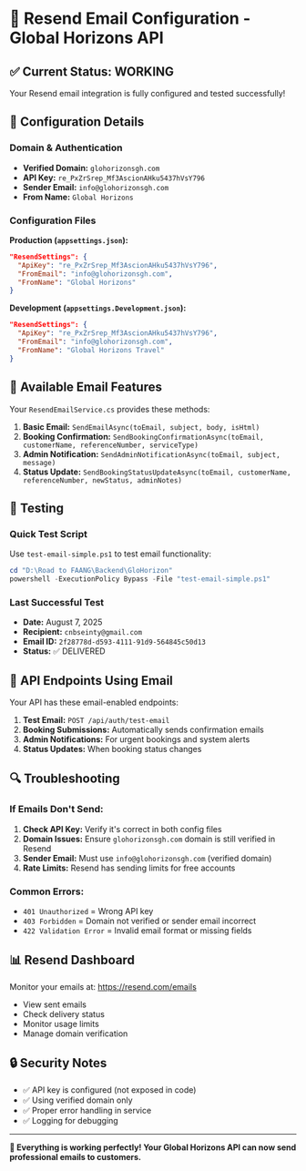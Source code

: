 # 📧 Resend Email Configuration - Global Horizons API

## ✅ Current Status: WORKING

Your Resend email integration is fully configured and tested successfully\!

## 🔧 Configuration Details

### Domain & Authentication
- **Verified Domain:** `glohorizonsgh.com`
- **API Key:** `re_PxZrSrep_Mf3AscionAHku5437hVsY796`
- **Sender Email:** `info@glohorizonsgh.com`
- **From Name:** `Global Horizons`

### Configuration Files

**Production (`appsettings.json`):**
```json
"ResendSettings": {
  "ApiKey": "re_PxZrSrep_Mf3AscionAHku5437hVsY796",
  "FromEmail": "info@glohorizonsgh.com",
  "FromName": "Global Horizons"
}
```

**Development (`appsettings.Development.json`):**
```json
"ResendSettings": {
  "ApiKey": "re_PxZrSrep_Mf3AscionAHku5437hVsY796",
  "FromEmail": "info@glohorizonsgh.com",
  "FromName": "Global Horizons Travel"
}
```

## 🚀 Available Email Features

Your `ResendEmailService.cs` provides these methods:

1. **Basic Email:** `SendEmailAsync(toEmail, subject, body, isHtml)`
2. **Booking Confirmation:** `SendBookingConfirmationAsync(toEmail, customerName, referenceNumber, serviceType)`
3. **Admin Notification:** `SendAdminNotificationAsync(toEmail, subject, message)`
4. **Status Update:** `SendBookingStatusUpdateAsync(toEmail, customerName, referenceNumber, newStatus, adminNotes)`

## 🧪 Testing

### Quick Test Script
Use `test-email-simple.ps1` to test email functionality:

```powershell
cd "D:\Road to FAANG\Backend\GloHorizon"
powershell -ExecutionPolicy Bypass -File "test-email-simple.ps1"
```

### Last Successful Test
- **Date:** August 7, 2025
- **Recipient:** `cnbseinty@gmail.com`
- **Email ID:** `2f28778d-d593-4111-91d9-564845c50d13`
- **Status:** ✅ DELIVERED

## 📝 API Endpoints Using Email

Your API has these email-enabled endpoints:

1. **Test Email:** `POST /api/auth/test-email`
2. **Booking Submissions:** Automatically sends confirmation emails
3. **Admin Notifications:** For urgent bookings and system alerts
4. **Status Updates:** When booking status changes

## 🔍 Troubleshooting

### If Emails Don't Send:

1. **Check API Key:** Verify it's correct in both config files
2. **Domain Issues:** Ensure `glohorizonsgh.com` domain is still verified in Resend
3. **Sender Email:** Must use `info@glohorizonsgh.com` (verified domain)
4. **Rate Limits:** Resend has sending limits for free accounts

### Common Errors:
- `401 Unauthorized` = Wrong API key
- `403 Forbidden` = Domain not verified or sender email incorrect
- `422 Validation Error` = Invalid email format or missing fields

## 📊 Resend Dashboard

Monitor your emails at: https://resend.com/emails
- View sent emails
- Check delivery status
- Monitor usage limits
- Manage domain verification

## 🔒 Security Notes

- ✅ API key is configured (not exposed in code)
- ✅ Using verified domain only
- ✅ Proper error handling in service
- ✅ Logging for debugging

---

**🎉 Everything is working perfectly\! Your Global Horizons API can now send professional emails to customers.**
